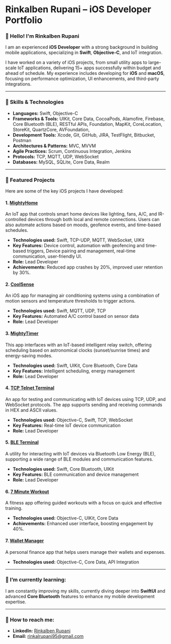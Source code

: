 # Rinkalben Rupani – iOS Developer Portfolio

### 👋 Hello! I'm Rinkalben Rupani
I am an experienced **iOS Developer** with a strong background in building mobile applications, specializing in **Swift**, **Objective-C**, and IoT integration.

I have worked on a variety of iOS projects, from small utility apps to large-scale IoT applications, delivering 15+ apps successfully within budget and ahead of schedule. 
My experience includes developing for **iOS** and **macOS**, focusing on performance optimization, UI enhancements, and third-party integrations.

---

### 🔧 Skills & Technologies

- **Languages:** Swift, Objective-C
- **Frameworks & Tools:** UIKit, Core Data, CocoaPods, Alamofire, Firebase, Core Bluetooth (BLE), RESTful APIs, Foundation, MapKit, CoreLocation, StoreKit, QuartzCore, AVFoundation,
- **Development Tools:** Xcode, Git, GitHub, JIRA, TestFlight, Bitbucket, Postman
- **Architectures & Patterns:** MVC, MVVM
- **Agile Practices:** Scrum, Continuous Integration, Jenkins
- **Protocols:** TCP, MQTT, UDP, WebSocket
- **Databases:** MySQL, SQLite, Core Data, Realm


---

### 🚀 Featured Projects

Here are some of the key iOS projects I have developed:

#### 1. **[MightyHome](https://apps.apple.com/us/app/mightyhome-pro/id1453000993)**
An IoT app that controls smart home devices like lighting, fans, A/C, and IR-controlled devices through both local and remote connections. Users can also automate actions based on moods, geofence events, and time-based schedules.
- **Technologies used:** Swift, TCP-UDP, MQTT, WebSocket, UIKit
- **Key Features:** Device control, automation with geofencing and time-based triggers, Device pairing and management, real-time communication, user-friendly UI.
- **Role:** Lead Developer
- **Achievements:** Reduced app crashes by 20%, improved user retention by 30%.

#### 2. **[CoolSense](https://apps.apple.com/us/app/coolsense/id1439038076)**
An iOS app for managing air conditioning systems using a combination of motion sensors and temperature thresholds to trigger actions.
- **Technologies used:** Swift, MQTT, UDP, TCP
- **Key Features:** Automated A/C control based on sensor data
- **Role:** Lead Developer

#### 3. **[MightyTimer](https://apps.apple.com/us/app/mightytimer-configuration-app/id1415301118)**
This app interfaces with an IoT-based intelligent relay switch, offering scheduling based on astronomical clocks (sunset/sunrise times) and energy-saving modes.
- **Technologies used:** Swift, UIKit, Core Bluetooth, Core Data
- **Key Features:** Intelligent scheduling, energy management
- **Role:** Lead Developer

#### 4. **[TCP Telnet Terminal](https://apps.apple.com/us/app/tcp-telnet-terminal/id1387816355)**
An app for testing and communicating with IoT devices using TCP, UDP, and WebSocket protocols. The app supports sending and receiving commands in HEX and ASCII values.
- **Technologies used:** Objective-C, Swift, TCP, WebSocket
- **Key Features:** Real-time IoT device communication
- **Role:** Lead Developer

#### 5. **[BLE Terminal](https://apps.apple.com/us/app/ble-terminal-hm-10/id1398703795)**
A utility for interacting with IoT devices via Bluetooth Low Energy (BLE), supporting a wide range of BLE modules and communication features.
- **Technologies used:** Swift, Core Bluetooth, UIKit
- **Key Features:** BLE communication and device management
- **Role:** Lead Developer


#### 6. **[7 Minute Workout](https://github.com/rinkalrupani/7MinuteWorkout)**
A fitness app offering guided workouts with a focus on quick and effective training.
- **Technologies used:** Objective-C, UIKit, Core Data
- **Achievements:** Enhanced user interface, boosting engagement by 40%.

#### 7. **[Wallet Manager](https://github.com/rinkalrupani/WalletManager)**
A personal finance app that helps users manage their wallets and expenses.
- **Technologies used:** Objective-C, Core Data, API Integration

---

### 🌱 I’m currently learning:
I am constantly improving my skills, currently diving deeper into **SwiftUI** and advanced **Core Bluetooth** features to enhance my mobile development expertise.

---

### 💬 How to reach me:
- **LinkedIn:** [Rinkalben Rupani](https://www.linkedin.com/in/rinkal-rupani-a5ba79125)
- **Email:** rinkalrupani95@gmail.com
